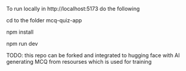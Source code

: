 To run locally in  http://localhost:5173 do the following

cd to the folder mcq-quiz-app

npm install

npm run dev





TODO: this repo can be forked and integrated to hugging face with AI generating MCQ from resourses which is used for training
